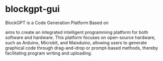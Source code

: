 # blockgpt-gui

BlockGPT is a  Code Generation Platform Based on 

[Openblock]: https://openblockcc.github.io/

aims to create an integrated intelligent programming platform for both software and hardware. This platform focuses on open-source hardware, such as Arduino, Microbit, and Maixduino, allowing users to generate graphical code through drag-and-drop or prompt-based methods, thereby facilitating program writing and uploading.